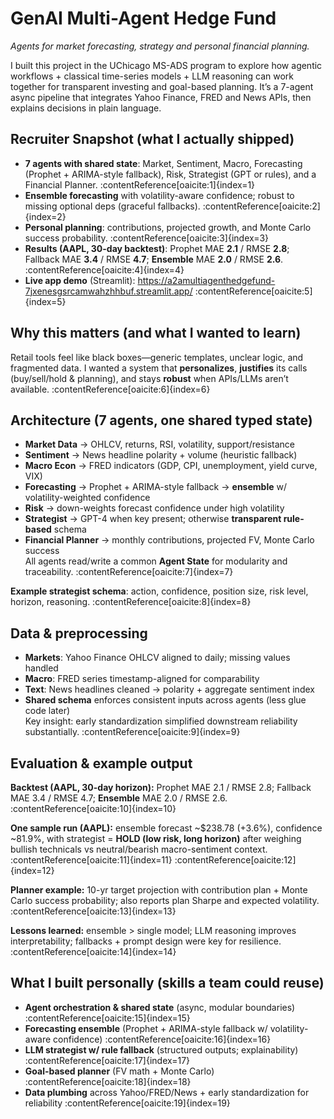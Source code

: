 # GenAI Multi-Agent Hedge Fund
_Agents for market forecasting, strategy and personal financial planning._

I built this project in the UChicago MS-ADS program to explore how agentic workflows + classical time-series models + LLM reasoning can work together for transparent investing and goal-based planning. It’s a 7-agent async pipeline that integrates Yahoo Finance, FRED and News APIs, then explains decisions in plain language.


## Recruiter Snapshot (what I actually shipped)
- **7 agents with shared state**: Market, Sentiment, Macro, Forecasting (Prophet + ARIMA-style fallback), Risk, Strategist (GPT or rules), and a Financial Planner. :contentReference[oaicite:1]{index=1}  
- **Ensemble forecasting** with volatility-aware confidence; robust to missing optional deps (graceful fallbacks). :contentReference[oaicite:2]{index=2}  
- **Personal planning**: contributions, projected growth, and Monte Carlo success probability. :contentReference[oaicite:3]{index=3}  
- **Results (AAPL, 30-day backtest)**: Prophet MAE **2.1** / RMSE **2.8**; Fallback MAE **3.4** / RMSE **4.7**; **Ensemble** MAE **2.0** / RMSE **2.6**. :contentReference[oaicite:4]{index=4}  
- **Live app demo** (Streamlit): https://a2amultiagenthedgefund-7jxenesgsrcamwahzhhbuf.streamlit.app/ :contentReference[oaicite:5]{index=5}


## Why this matters (and what I wanted to learn)
Retail tools feel like black boxes—generic templates, unclear logic, and fragmented data. I wanted a system that **personalizes**, **justifies** its calls (buy/sell/hold & planning), and stays **robust** when APIs/LLMs aren’t available. :contentReference[oaicite:6]{index=6}


## Architecture (7 agents, one shared typed state)
- **Market Data** → OHLCV, returns, RSI, volatility, support/resistance  
- **Sentiment** → News headline polarity + volume (heuristic fallback)  
- **Macro Econ** → FRED indicators (GDP, CPI, unemployment, yield curve, VIX)  
- **Forecasting** → Prophet + ARIMA-style fallback → **ensemble** w/ volatility-weighted confidence  
- **Risk** → down-weights forecast confidence under high volatility  
- **Strategist** → GPT-4 when key present; otherwise **transparent rule-based** schema  
- **Financial Planner** → monthly contributions, projected FV, Monte Carlo success  
All agents read/write a common **Agent State** for modularity and traceability. :contentReference[oaicite:7]{index=7}

**Example strategist schema**: action, confidence, position size, risk level, horizon, reasoning. :contentReference[oaicite:8]{index=8}


## Data & preprocessing
- **Markets**: Yahoo Finance OHLCV aligned to daily; missing values handled  
- **Macro**: FRED series timestamp-aligned for comparability  
- **Text**: News headlines cleaned → polarity + aggregate sentiment index  
- **Shared schema** enforces consistent inputs across agents (less glue code later)  
Key insight: early standardization simplified downstream reliability substantially. :contentReference[oaicite:9]{index=9}


## Evaluation & example output
**Backtest (AAPL, 30-day horizon):** Prophet MAE 2.1 / RMSE 2.8; Fallback MAE 3.4 / RMSE 4.7; **Ensemble** MAE 2.0 / RMSE 2.6. :contentReference[oaicite:10]{index=10}

**One sample run (AAPL):** ensemble forecast ~$238.78 (+3.6%), confidence ~81.9%, with strategist = **HOLD (low risk, long horizon)** after weighing bullish technicals vs neutral/bearish macro-sentiment context. :contentReference[oaicite:11]{index=11} :contentReference[oaicite:12]{index=12}

**Planner example:** 10-yr target projection with contribution plan + Monte Carlo success probability; also reports plan Sharpe and expected volatility. :contentReference[oaicite:13]{index=13}

**Lessons learned:** ensemble > single model; LLM reasoning improves interpretability; fallbacks + prompt design were key for resilience. :contentReference[oaicite:14]{index=14}


## What I built personally (skills a team could reuse)
- **Agent orchestration & shared state** (async, modular boundaries) :contentReference[oaicite:15]{index=15}  
- **Forecasting ensemble** (Prophet + ARIMA-style fallback w/ volatility-aware confidence) :contentReference[oaicite:16]{index=16}  
- **LLM strategist w/ rule fallback** (structured outputs; explainability) :contentReference[oaicite:17]{index=17}  
- **Goal-based planner** (FV math + Monte Carlo) :contentReference[oaicite:18]{index=18}  
- **Data plumbing** across Yahoo/FRED/News + early standardization for reliability :contentReference[oaicite:19]{index=19}

